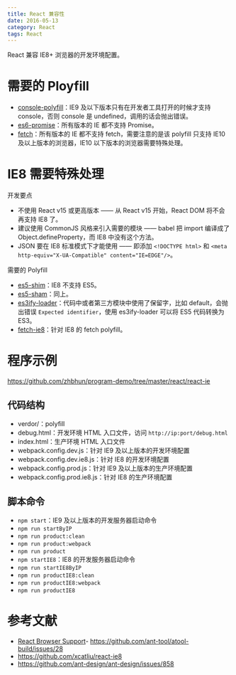 ```yaml
---
title: React 兼容性
date: 2016-05-13
category: React
tags: React
---
```


React 兼容 IE8+ 浏览器的开发环境配置。

# 需要的 Ployfill
- [console-polyfill](https://github.com/paulmillr/console-polyfill)：IE9 及以下版本只有在开发者工具打开的时候才支持 console，否则 console 是 undefined，调用的话会抛出错误。
- [es6-promise](https://github.com/jakearchibald/es6-promise)：所有版本的 IE 都不支持 Promise。
- [fetch](https://github.com/github/fetch)：所有版本的 IE 都不支持 fetch，需要注意的是该 polyfill 只支持 IE10 及以上版本的浏览器，IE10 以下版本的浏览器需要特殊处理。

# IE8 需要特殊处理
开发要点
- 不使用 React v15 或更高版本 —— 从 React v15 开始，React DOM 将不会再支持 IE8 了。
- 建议使用 CommonJS 风格来引入需要的模块 —— babel 把 import 编译成了 Object.defineProperty，而 IE8 中没有这个方法。
- JSON 要在 IE8 标准模式下才能使用 —— 即添加 `<!DOCTYPE html>` 和 `<meta http-equiv="X-UA-Compatible" content="IE=EDGE"/>`。

需要的 Polyfill
- [es5-shim](https://github.com/es-shims/es5-shim)：IE8 不支持 ES5。
- [es5-sham](https://github.com/es-shims/es5-shim#shams)：同上。
- [es3ify-loader](https://github.com/sorrycc/es3ify-loader)：代码中或者第三方模块中使用了保留字，比如 default，会抛出错误 `Expected identifier`，使用 es3ify-loader 可以将 ES5 代码转换为 ES3。
- [fetch-ie8](https://github.com/camsong/fetch-ie8)：针对 IE8 的 fetch polyfill。

# 程序示例
https://github.com/zhbhun/program-demo/tree/master/react/react-ie

## 代码结构
- verdor/：polyfill
- debug.html：开发环境 HTML 入口文件，访问 `http://ip:port/debug.html`
- index.html：生产环境 HTML 入口文件
- webpack.config.dev.js：针对 IE9 及以上版本的开发环境配置
- webpack.config.dev.ie8.js：针对 IE8 的开发环境配置
- webpack.config.prod.js：针对 IE9 及以上版本的生产环境配置
- webpack.config.prod.ie8.js：针对 IE8 的生产环境配置

## 脚本命令
- `npm start`：IE9 及以上版本的开发服务器启动命令
- `npm run startByIP`
- `npm run product:clean`
- `npm run product:webpack`
- `npm run product`
- `npm startIE8`：IE8 的开发服务器启动命令
- `npm run startIE8ByIP`
- `npm run productIE8:clean`
- `npm run productIE8:webpack`
- `npm run productIE8`

# 参考文献
- [React Browser Support](https://facebook.github.io/react/docs/working-with-the-browser.html#browser-support)- https://github.com/ant-tool/atool-build/issues/28
- https://github.com/xcatliu/react-ie8
- https://github.com/ant-design/ant-design/issues/858
